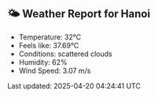 <!-- WEATHER-START -->
## 🌤 Weather Report for Hanoi

- Temperature: 32°C
- Feels like: 37.69°C
- Conditions: scattered clouds
- Humidity: 62%
- Wind Speed: 3.07 m/s

Last updated: 2025-04-20 04:24:41 UTC
<!-- WEATHER-END -->
